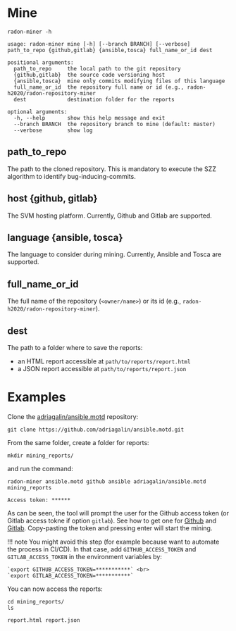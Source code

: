 # Mine

`radon-miner -h`

```text
usage: radon-miner mine [-h] [--branch BRANCH] [--verbose] path_to_repo {github,gitlab} {ansible,tosca} full_name_or_id dest

positional arguments:
  path_to_repo     the local path to the git repository
  {github,gitlab}  the source code versioning host
  {ansible,tosca}  mine only commits modifying files of this language
  full_name_or_id  the repository full name or id (e.g., radon-h2020/radon-repository-miner
  dest             destination folder for the reports

optional arguments:
  -h, --help       show this help message and exit
  --branch BRANCH  the repository branch to mine (default: master)
  --verbose        show log
```

## path_to_repo
The path to the cloned repository. This is mandatory to execute the SZZ algorithm to identify bug-inducing-commits.

## host {github, gitlab}
The SVM hosting platform. Currently, Github and Gitlab are supported.

## language {ansible, tosca}
The language to consider during mining. Currently, Ansible and Tosca are supported.

## full_name_or_id
The full name of the repository (`<owner/name>`) or its id (e.g., `radon-h2020/radon-repository-miner`).

## dest
The path to a folder where to save the reports: 

* an HTML report accessible at `path/to/reports/report.html`
* a JSON report accessible at `path/to/reports/report.json`


# Examples

Clone the [adriagalin/ansible.motd](https://github.com/adriagalin/ansible.motd.git) repository: 

`git clone https://github.com/adriagalin/ansible.motd.git`

From the same folder, create a folder for reports: 

`mkdir mining_reports/`

 
 and run the command:

```text 
radon-miner ansible.motd github ansible adriagalin/ansible.motd mining_reports

Access token: ******
```

As can be seen, the tool will prompt the user for the Github access token (or Gitlab access tokne if option `gitlab`).
See how to get one for [Github](https://github.com/settings/tokens) and [Gitlab](https://docs.gitlab.com/ee/user/profile/personal_access_tokens.html).
Copy-pasting the token and pressing enter will start the mining.

!!! note
    You might avoid this step (for example because want to automate the process in CI/CD).
    In that case, add `GITHUB_ACCESS_TOKEN` and `GITLAB_ACCESS_TOKEN` in the environment variables by: 
   
    `export GITHUB_ACCESS_TOKEN=***********` <br>
    `export GITLAB_ACCESS_TOKEN=***********`
    

You can now access the reports:

```
cd mining_reports/
ls

report.html report.json
```  

